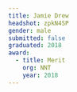 ```yaml
---
title: Jamie Drew
headshot: zpkN4SP
gender: male
submitted: false
graduated: 2018
award:
  - title: Merit
    org: NNT
    year: 2018
---
```

